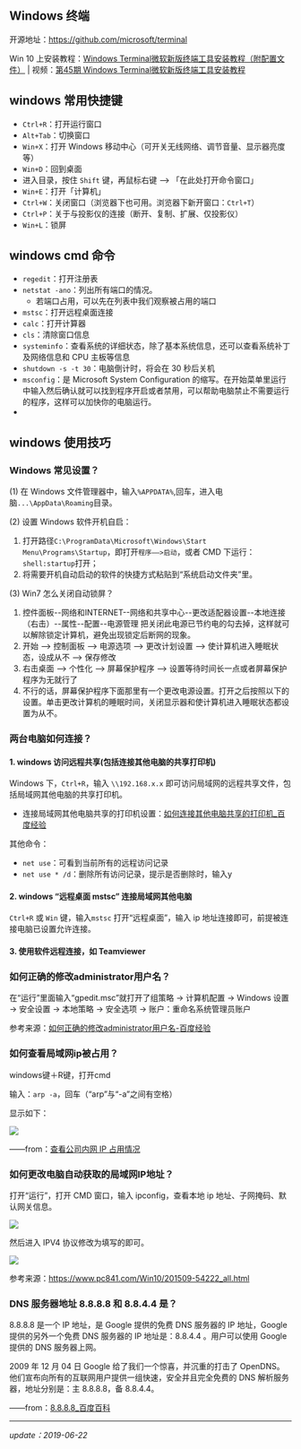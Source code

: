 ## Windows 终端

开源地址：<https://github.com/microsoft/terminal>

Win 10 上安装教程：[Windows Terminal微软新版终端工具安装教程（附配置文件）](https://baiyue.one/archives/484.html)  |  视频：[第45期 Windows Terminal微软新版终端工具安装教程](<https://www.bilibili.com/video/av51726432/>)



## windows 常用快捷键

- `Ctrl+R`：打开运行窗口
- `Alt+Tab`：切换窗口
- `Win+X`：打开 Windows 移动中心（可开关无线网络、调节音量、显示器亮度等）
- `Win+D`：回到桌面
- 进入目录，按住 `Shift` 键，再鼠标右键 --> 「在此处打开命令窗口」
- `Win+E`：打开「计算机」
- `Ctrl+W`：关闭窗口（浏览器下也可用。浏览器下新开窗口：`Ctrl+T`）
- `Ctrl+P`：关于与投影仪的连接（断开、复制、扩展、仅投影仪）
- `Win+L`：锁屏



## windows cmd 命令

- `regedit`：打开注册表
- `netstat -ano`：列出所有端口的情况。
  - 若端口占用，可以先在列表中我们观察被占用的端口
- `mstsc`：打开远程桌面连接
- `calc`：打开计算器
- `cls`：清除窗口信息
- `systeminfo`：查看系统的详细状态，除了基本系统信息，还可以查看系统补丁及网络信息和 CPU 主板等信息
- `shutdown -s -t 30`：电脑倒计时，将会在 30 秒后关机
- `msconfig`：是 Microsoft System Configuration 的缩写。在开始菜单里运行中输入然后确认就可以找到程序开启或者禁用，可以帮助电脑禁止不需要运行的程序，这样可以加快你的电脑运行。
- 



## windows 使用技巧

### Windows 常见设置？

(1) 在 Windows 文件管理器中，输入`%APPDATA%`,回车，进入电脑`...\AppData\Roaming`目录。

(2) 设置 Windows 软件开机自启：
1. 打开路径`C:\ProgramData\Microsoft\Windows\Start Menu\Programs\Startup`，即打开`程序——>启动`，或者 CMD 下运行：`shell:startup`打开；
2. 将需要开机自动启动的软件的快捷方式粘贴到“系统启动文件夹”里。

(3) Win7 怎么关闭自动锁屏？

1. 控件面板--网络和INTERNET--网络和共享中心--更改适配器设置--本地连接（右击）--属性--配置--电源管理
   把关闭此电源已节约电的勾去掉，这样就可以解除锁定计算机，避免出现锁定后断网的现象。
2. 开始 –> 控制面板 –> 电源选项  –> 更改计划设置 –> 使计算机进入睡眠状态，设成从不 –> 保存修改 
3. 右击桌面 –> 个性化 –> 屏幕保护程序 –> 设置等待时间长一点或者屏幕保护程序为无就行了
4. 不行的话，屏幕保护程序下面那里有一个更改电源设置。打开之后按照以下的设置。单击更改计算机的睡眠时间，关闭显示器和使计算机进入睡眠状态都设置为从不。

### 两台电脑如何连接？

#### 1. windows 访问远程共享(包括连接其他电脑的共享打印机)

Windows 下，`Ctrl+R`，输入 `\\192.168.x.x` 即可访问局域网的远程共享文件，包括局域网其他电脑的共享打印机。

- 连接局域网其他电脑共享的打印机设置：[如何连接其他电脑共享的打印机_百度经验](<https://jingyan.baidu.com/article/f54ae2fcd41fb41e92b849f9.html>)

其他命令：

- `net use`：可看到当前所有的远程访问记录
- `net use * /d`：删除所有访问记录，提示是否删除时，输入y

#### 2. windows “远程桌面 mstsc” 连接局域网其他电脑

`Ctrl+R` 或 `Win` 键，输入`mstsc` 打开“远程桌面”，输入 ip 地址连接即可，前提被连接电脑已设置允许连接。

#### 3. 使用软件远程连接，如 Teamviewer

### 如何正确的修改administrator用户名？

在“运行”里面输入“gpedit.msc”就打开了组策略 -> 计算机配置 -> Windows 设置 -> 安全设置 -> 本地策略 -> 安全选项 -> 账户：重命名系统管理员账户

参考来源：[如何正确的修改administrator用户名-百度经验](https://jingyan.baidu.com/article/4dc408488b2187c8d946f1b2.html)



### 如何查看局域网ip被占用？

windows键＋R键，打开cmd

输入：`arp -a`，回车（“arp”与“-a”之间有空格）

显示如下：

![](https://img-1256179949.cos.ap-shanghai.myqcloud.com/20190622162929.png)

——from：[查看公司内网 IP 占用情况](https://blog.csdn.net/Snow_loveLife/article/details/79290752)



### 如何更改电脑自动获取的局域网IP地址？

打开“运行”，打开 CMD 窗口，输入 ipconfig，查看本地 ip 地址、子网掩码、默认网关信息。

![](https://img-1256179949.cos.ap-shanghai.myqcloud.com/20190622163303.png)

然后进入 IPV4 协议修改为填写的即可。

![](https://img-1256179949.cos.ap-shanghai.myqcloud.com/20190622163401.png)

参考来源：https://www.pc841.com/Win10/201509-54222_all.html

### DNS 服务器地址 8.8.8.8 和 8.8.4.4 是？

8.8.8.8 是一个 IP 地址，是 Google 提供的免费 DNS 服务器的 IP 地址，Google 提供的另外一个免费 DNS 服务器的 IP 地址是：8.8.4.4 。用户可以使用 Google 提供的 DNS 服务器上网。 

2009 年 12 月 04 日 Google 给了我们一个惊喜，并沉重的打击了 OpenDNS。他们宣布向所有的互联网用户提供一组快速，安全并且完全免费的 DNS 解析服务器，地址分别是：主 8.8.8.8，备 8.8.4.4。

——from：[8.8.8.8_百度百科](https://baike.baidu.com/item/8.8.8.8)



---

*update：2019-06-22* 

